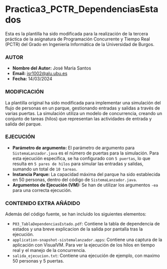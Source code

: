 # Practica3_PCTR_DependenciasEstados


Esta es la plantilla ha sido modificada para la realización de la tercera práctica de la asignatura de Programación Concurrente y Tiempo Real (PCTR) del Grado en Ingeniería Informática de la Universidad de Burgos.

### AUTOR

- **Nombre del Autor:** José María Santos
- **Email:** jsr1002@alu.ubu.es
- **Fecha:** 14/03/2024

### MODIFICACIÓN

La plantilla original ha sido modificada para implementar una simulación del flujo de personas en un parque, gestionando entradas y salidas a través de varias puertas. La simulación utiliza un modelo de concurrencia, creando un conjunto de tareas (hilos) que representan las actividades de entrada y salida del parque.

### EJECUCIÓN

- **Parámetro de argumento:** El parámetro de argumento para `SistemaLanzador.java` es el número de puertas para la simulación. Para esta ejecución específica, se ha configurado con `5 puertas`, lo que resulta en `5 pares de hilos` para simular las entradas y salidas, sumando un total de `10 tareas`.
- **Instancia Parque:** La capacidad máxima del parque ha sido establecida en 50 personas, dentro del código de `SistemaLanzador.java`.
- **Argumentos de Ejecución (VM):** Se han de utilizar los argumentos `-ea` para una correcta ejecución.

### CONTENIDO EXTRA AÑÁDIDO

Además del código fuente, se han incluido los siguientes elementos:

- `P03_TablaDependenciasEstado.pdf`: Contiene la tabla de dependencia de estados y una breve explicacion de la salida por pantalla tras la ejecución.
- `application-snapshot-sistemalanzador.apps`: Contiene una captura de la aplicación con VisualVM. Para ver la ejecución de los hilos en tiempo real y el manejo de la concurrencia.
- `salida_ejecucion.txt`: Contiene una ejecución de ejemplo, con maximo 50 personas y 5 puertas.